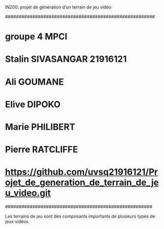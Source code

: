 IN200: projet de génération d’un terrain de jeu vidéo

#######################################################

# groupe 4 MPCI 
# Stalin SIVASANGAR 21916121
# Ali GOUMANE
# Elive DIPOKO
# Marie PHILIBERT
# Pierre RATCLIFFE 
# https://github.com/uvsq21916121/Projet_de_generation_de_terrain_de_jeu_video.git

######################################################

Les terrains de jeu sont des composants importants de plusieurs types de jeux vidéos.
